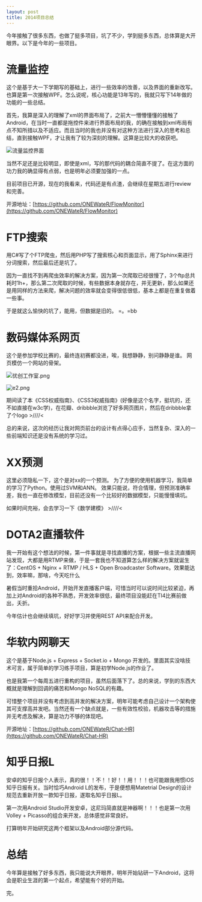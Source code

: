 ```yaml
---
layout: post
title: 2014项目总结
---
```

今年接触了很多东西，也做了挺多项目，坑了不少，学到挺多东西，总体算是大开眼界。以下是今年的一些项目。

# 流量监控
这个是基于大一下学期写的基础上，进行一些效率的改善，以及界面的重新改写。也算是第一次接触WPF。怎么说呢，核心功能是13年写的，我就只写下14年做的功能的一些总结。

首先，我算是深入的理解了xml的界面布局了，之前大一懵懵懂懂的接触了Android，在当时一直都是拖控件来进行界面布局的我，的确在接触到xml布局有点不知所措以及不适应。而且当时的我也并没有对这种方法进行深入的思考和总结，直到接触WPF，才让我有了较为深刻的理解。这算是比较大的收获吧。

![流量监控界面](https://raw.githubusercontent.com/ONEWateR/FlowMonitor/master/FlowMonitor/screenshot/1.png)

当然不足还是比较明显，即使是xml，写的那代码的耦合简直不提了。在这方面的功力我的确显得有点弱，也是明年必须要加强的一点。

目前项目已开源，现在的我看来，代码还是有点渣，会继续在星期五进行review和完善。

开源地址：[https://github.com/ONEWateR/FlowMonitor](https://github.com/ONEWateR/FlowMonitor)

# FTP搜索
用C#写了个FTP爬虫，然后用PHP写了搜索核心和页面显示，用了Sphinx来进行分词搜索，然后最后还是坑了。

因为一直找不到再爬虫效率的解决方案，因为第一次爬取已经很慢了，3个ftp总共耗时1h+，那么第二次爬取的时候，有些数据本身就存在，并无更新，那么如果还是用同样的方法来爬，解决问题的效率就会变得很低很低，基本上都是在重复做着一些事。

于是就这么愉快的坑了，能用，但数据是旧的。 =。=bb

# 数码媒体系网页
这个是参加学校比赛的，最终连初赛都没进，唉，我想静静，别问静静是谁。
网页模仿一个网站的骨架。


![优创工作室.png](http://upload-images.jianshu.io/upload_images/122894-48b3a52d146384b9.png)

![e2.png](http://upload-images.jianshu.io/upload_images/122894-e1830420f38b8a25.png)

期间读了本《CSS权威指南》、《CSS3权威指南》(好像是这个名字，挺坑的，还不如直接在w3c学)，在花瓣、dribbble浏览了好多网页图片，然后在dribbble拿了个logo >////<

总的来说，这次的经历让我对网页前台的设计有点得心应手，当然复杂、深入的一些前端知识还是没有系统的学习过。

# XX预测
这里必须隐私一下，这个是对xx的一个预测。
为了方便的使用机器学习，我简单的学习了Python。使用过SVM和ANN。
效果只能说，符合情理，但预测准确率差，我也一直在修改模型，目前还没有一个比较好的数据模型，只能慢慢填坑。

如果时间充裕，会去学习一下《数学建模》 >////<

# DOTA2直播软件
我一开始有这个想法的时候，第一件事就是寻找直播的方案，根据一些主流直播网站发现，大都是用RTMP来做，于是一套我也不知道算怎么样的解决方案就诞生了：CentOS + Nginx + RTMP / HLS + Open Broadcaster Software。效果能达到，效率嘛，那啥，今天吃什么

暑假当时重拾Android，开始开发直播客户端，可惜当时可以说时间比较紧迫，再加上对Android的各种不熟悉，开发效率很低，最终项目没能赶在TI4比赛前做出，夭折。

今年估计也会继续填坑，好好学习并使用REST API来配合开发。

# 华软内网聊天
这个是基于Node.js + Express + Socket.io + Mongo 开发的。里面其实没啥技术可言，属于简单的学习练手项目，算是初学Node.js的作业了。

也是我第一个每周五进行重构的项目，虽然后面落下了。总的来说，学到的东西大概就是理解到回调的痛苦和Mongo NoSQL的有趣。

可惜整个项目并没有考虑到高并发的解决方案，明年可能考虑自己设计一个架构使其可支撑高并发吧。当然还有一个缺点就是，一些有效性校验，机器攻击等的措施并无考虑及解决，算是功力不够的体现吧。

开源地址：[https://github.com/ONEWateR/Chat-HR](https://github.com/ONEWateR/Chat-HR)

# 知乎日报L
安卓的知乎日报个人表示，真的很！！不！！好！！用！！！也可能跟我用惯iOS知乎日报有关。当时恰巧Android L的发布，于是便想用Matetrial Design的设计规范去重新开放一款知乎日报，遂取名知乎日报L。

第一次用Android Studio开发安卓，这尼玛简直就是神器啊！！！也是第一次用Volley + Picasso的组合来开发，总体感觉非常良好。

打算明年开始研究这两个框架以及Android部分源代码。

# 总结
今年算是接触了好多东西，我只能说大开眼界，明年开始钻研一下Android，这将会是职业生涯的第一个起点，希望能有个好的开始。

完。
